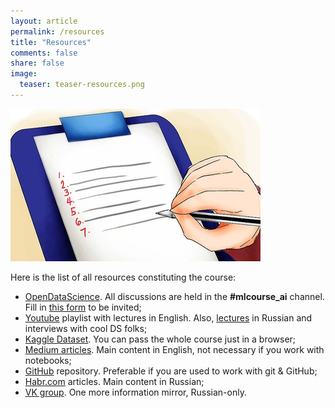 ```yaml
---
layout: article
permalink: /resources
title: "Resources"
comments: false
share: false
image:
  teaser: teaser-resources.png
---
```


<img src='../images/teaser-resources.png'>

Here is the list of all resources constituting the course:
 - [OpenDataScience](http://ods.ai). All discussions are held in the **#mlcourse_ai** channel. Fill in [this form](https://docs.google.com/forms/d/1_pDNuVHwBxV5wuOcdaXoxBZneyAQcqfOl4V2qkqKbNQ/) to be invited;
 - [Youtube](https://www.youtube.com/watch?v=QKTuw4PNOsU) playlist with lectures in English. Also, [lectures](https://www.youtube.com/playlist?list=PLVlY_7IJCMJdgcCtQfzj5j8OVB_Y0GJCl) in Russian and interviews with cool DS folks;
- [Kaggle Dataset](https://www.kaggle.com/kashnitsky/mlcourse). You can pass the whole course just in a browser;
 - [Medium articles](https://medium.com/open-machine-learning-course). Main content in English, not necessary if you work with notebooks;
 - [GitHub](https://github.com/Yorko/mlcourse.ai) repository. Preferable if you are used to work with git & GitHub;
 - [Habr.com](https://habr.com/company/ods/blog/322626/) articles. Main content in Russian;
 - [VK group](https://vk.com/mlcourse). One more information mirror, Russian-only.


